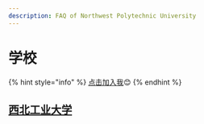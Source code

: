 ```yaml
---
description: FAQ of Northwest Polytechnic University
---
```


# 学校

{% hint style="info" %}
[点击加入我](https://app.gitbook.com/invite/the-one-1?invite=-LeEp13s3Teg-k-kowcr)😊 
{% endhint %}

## [西北工业大学](xi-bei-gong-ye-da-xue.md)











